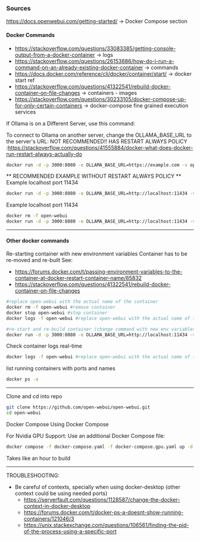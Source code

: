 ### Sources
https://docs.openwebui.com/getting-started/ -> Docker Compose section

#### Docker Commands
- https://stackoverflow.com/questions/33083385/getting-console-output-from-a-docker-container -> logs
- https://stackoverflow.com/questions/26153686/how-do-i-run-a-command-on-an-already-existing-docker-container -> commands
- https://docs.docker.com/reference/cli/docker/container/start/ -> docker start ref
- https://stackoverflow.com/questions/41322541/rebuild-docker-container-on-file-changes -> containers - images
- https://stackoverflow.com/questions/30233105/docker-compose-up-for-only-certain-containers -> docker-compose fine grained execution services

If Ollama is on a Different Server, use this command:

To connect to Ollama on another server, change the OLLAMA_BASE_URL to the server's URL:
NOT RECOMMENDED!! HAS RESTART ALWAYS POLICY :https://stackoverflow.com/questions/41555884/docker-what-does-docker-run-restart-always-actually-do
```bash
docker run -d -p 3000:8080 -e OLLAMA_BASE_URL=https://example.com -v open-webui:/app/backend/data --name open-webui --restart always ghcr.io/open-webui/open-webui:main
```
** RECOMMENDED EXAMPLE WITHOUT RESTART ALWAYS POLICY **
Example localhost port 11434
```bash
docker run -d -p 3000:8080 -e OLLAMA_BASE_URL=http://localhost:11434 -v open-webui:/app/backend/data --name open-webui ghcr.io/open-webui/open-webui:main
```
Example localhost port 11434
```bash
docker rm -f open-webui
docker run -d -p 3000:8080 -e OLLAMA_BASE_URL=http://localhost:11434 -v open-webui:/app/backend/data --name open-webui ghcr.io/open-webui/open-webui:main
```
_________________________________________________________________________________
#### Other docker commands
Re-starting container with new environment variables
Container has to be re-moved and re-built
See:
- https://forums.docker.com/t/passing-environment-variables-to-the-container-at-docker-restart-container-name/85832
- https://stackoverflow.com/questions/41322541/rebuild-docker-container-on-file-changes
```bash
#replace open-webui with the actual name of the container
docker rm -f open-webui #remove container
docker stop open-webui #stop container
docker logs -f open-webui #replace open-webui with the actual name of the container

#re-start and re-build container (change command with new env variables)
docker run -d -p 3000:8080 -e OLLAMA_BASE_URL=http://localhost:11434 -v open-webui:/app/backend/data --name open-webui ghcr.io/open-webui/open-webui:main
```


Check container logs real-time
```bash
docker logs -f open-webui #replace open-webui with the actual name of the container
```
list running containers with ports and names
```bash
docker ps -a
```

_________________________________________________________________________________________________________

Clone and cd into repo
```bash
git clone https://github.com/open-webui/open-webui.git
cd open-webui
```

Docker Compose
Using Docker Compose

For Nvidia GPU Support: Use an additional Docker Compose file:
```bash
docker compose -f docker-compose.yaml -f docker-compose.gpu.yaml up -d --build
```
Takes like an hour to build

__________________________________________________________________________
TROUBLESHOOTING:
* Be careful of contexts, specially when using docker-desktop (other context could be using needed ports)
  - https://serverfault.com/questions/1128587/change-the-docker-context-in-docker-desktop
  - https://forums.docker.com/t/docker-ps-a-doesnt-show-running-containers/121046/3
  - https://unix.stackexchange.com/questions/106561/finding-the-pid-of-the-process-using-a-specific-port
